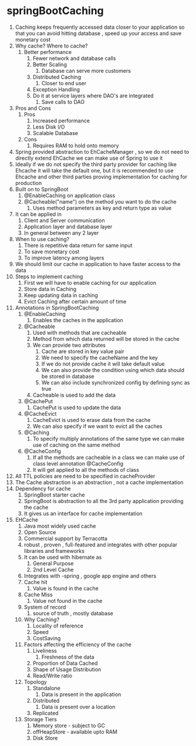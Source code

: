 # springBootCaching

1. Caching keeps frequently accessed data closer to your application so that you can avoid hitting database , speed up
   your access and save monetary cost
2. Why cache? Where to cache?
    1. Better performance
        1. Fewer network and database calls
        2. Better Scaling
            1. Database can serve more customers
        3. Distributed Caching
            1. Closer to end user
        4. Exception Handling
        5. Do it at service layers where DAO's are integrated
            1. Save calls to DAO
3. Pros and Cons
    1. Pros
        1. Increased performance
        2. Less Disk I/O
        3. Scalable Database
    2. Cons
        1. Requires RAM to hold onto memory
4. Spring provided abstraction to EhCacheManager , so we do not need to directly extend EhCache we can make use of
   Spring to use it
5. Ideally if we do not specify the third party provider for caching like Ehcache it will take the default one, but it
   is recommended to use Ehcache and other third parties proving implementation for caching for production
6. Built on to SpringBoot
    1. @EnableCaching on application class
    2. @Cacheable("name") on the method you want to do the cache
        1. Uses method parameters as key and return type as value
7. It can be applied in
    1. Client and Server communication
    2. Application layer and database layer
    3. In general between any 2 layer
8. When to use caching?
    1. There is repetitive data return for same input
    2. To save monetary cost
    3. To improve latency among layers
9. We should limit our cache in application to have faster access to the data
10. Steps to implement caching
    1. First we will have to enable caching for our application
    2. Store data in Caching
    3. Keep updating data in caching
    4. Evict Caching after certain amount of time
11. Annotations in SpringBootCaching
    1. @EnableCaching
        1. Enables the caches in the application
    2. @Cacheable
        1. Used with methods that are cacheable
        2. Method from which data returned will be stored in the cache
        3. We can provide two attributes
            1. Cache are stored in key value pair
            2. We need to specify the cacheName and the key
            3. If we do not provide cache it will take default value
            4. We can also provide the condition using which data should be stored in database
            5. We can also include synchronized config by defining sync as true
        4. Cacheable is used to add the data
    3. @CachePut
        1. CachePut is used to update the data
    4. @CacheEvict
        1. CacheEvict is used to erase data from the cache
        2. We can also specify if we want to evict all the caches
    5. @Caching
        1. To specify multiply annotations of the same type we can make use of caching on the same method
    6. @CacheConfig
        1. If all the methods are cacheable in a class we can make use of class level annotation @CacheConfig
        2. It will get applied to all the methods of class
12. All TTL policies are need to be specified in cacheProvider
13. The Cache abstraction is an abstraction , not a cache implementation
14. Dependency for cache
    1. SpringBoot starter cache
    2. SpringBoot is abstraction to all the 3rd party application providing the cache
    3. It gives us an interface for cache implementation
15. EHCache
    1. Java most widely used cache
    2. Open Source
    3. Commercial support by Terracotta
    4. robust , proven , full-featured and integrates with other popular libraries and frameworks
    5. It can be used with hibernate as
        1. General Purpose
        2. 2nd Level Cache
    6. Integrates with -spring , google app engine and others
    7. Cache hit
        1. Value is found in the cache
    8. Cache Miss
        1. Value not found in the cache
    9. System of record
        1. source of truth , mostly database
    10. Why Caching?
        1. Locality of reference
        2. Speed
        3. CostSaving
    11. Factors affecting the efficiency of the cache
        1. Liveliness
            1. Freshness of the data
        2. Proportion of Data Cached
        3. Shape of Usage Distribution
        4. Read/Write ratio
    12. Topology
        1. Standalone
            1. Data is present in the application
        2. Distributed
            1. Data is present over a location
        3. Replicated
    13. Storage Tiers
        1. Memory store - subject to GC
        2. offHeapStore - available upto RAM
        3. Disk Store
        